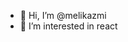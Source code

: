 - 👋 Hi, I’m @melikazmi
- 👀 I’m interested in react


<!---
melikazmi/melikazmi is a ✨ special ✨ repository because its `README.md` (this file) appears on your GitHub profile.
You can click the Preview link to take a look at your changes.
--->
